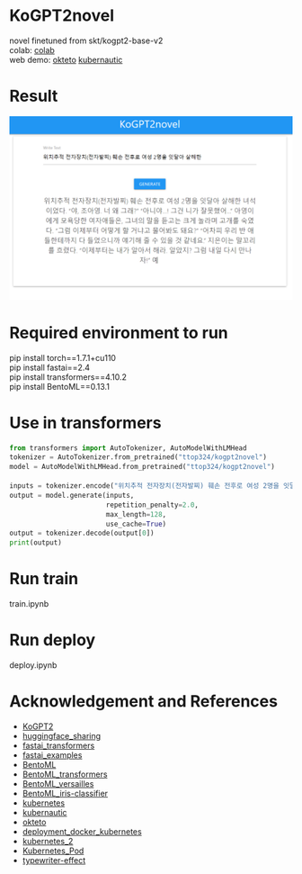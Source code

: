 # KoGPT2novel
novel finetuned from skt/kogpt2-base-v2   
colab: [colab](https://colab.research.google.com/drive/1QYRKu3RI5mmIJcMDOa9NRbq_ETzcYJ7z?usp=sharing)      
web demo:  [okteto](https://web-ttop32.cloud.okteto.net/) [kubernautic](http://kogpt2novel.ddnsfree.com/)     

# Result   
![result](doc/screenshot_1.png)    


# Required environment to run    
pip install torch==1.7.1+cu110   
pip install fastai==2.4   
pip install transformers==4.10.2    
pip install BentoML==0.13.1    

# Use in transformers
```python
from transformers import AutoTokenizer, AutoModelWithLMHead
tokenizer = AutoTokenizer.from_pretrained("ttop324/kogpt2novel")
model = AutoModelWithLMHead.from_pretrained("ttop324/kogpt2novel")

inputs = tokenizer.encode("위치추적 전자장치(전자발찌) 훼손 전후로 여성 2명을 잇달아 살해한 ", return_tensors="pt")
output = model.generate(inputs, 
                        repetition_penalty=2.0, 
                        max_length=128,
                        use_cache=True)
output = tokenizer.decode(output[0])
print(output)
```

# Run train  
train.ipynb  

# Run deploy    
deploy.ipynb  

# Acknowledgement and References      
- [KoGPT2](https://github.com/SKT-AI/KoGPT2)       
- [huggingface_sharing](https://huggingface.co/transformers/model_sharing.html)        
- [fastai_transformers](https://docs.fast.ai/tutorial.transformers)
- [fastai_examples](https://github.com/fastai/fastai2/blob/master/nbs/examples/ulmfit.ipynb)
- [BentoML](https://github.com/bentoml/BentoML)       
- [BentoML_transformers](https://docs.bentoml.org/en/latest/frameworks.html#transformers)       
- [BentoML_versailles](https://github.com/getlegist/versailles)   
- [BentoML_iris-classifier](https://github.com/bentoml/gallery/tree/master/scikit-learn/iris-classifier)                 
- [kubernetes](https://kubernetes.io/)       
- [kubernautic](https://login.kubernautic.com/login) 
- [okteto](https://okteto.com/)    
- [deployment_docker_kubernetes](https://course19.fast.ai/deployment_docker_kubernetes.html)   
- [kubernetes_2](https://bcho.tistory.com/1256)   
- [Kubernetes_Pod](https://honggg0801.tistory.com/44)    
- [typewriter-effect](https://codepen.io/amanmakesart/pen/VwbZbqm)  
    

